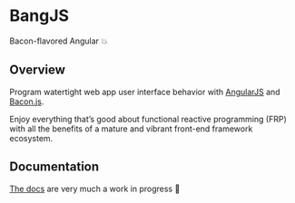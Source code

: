 # BangJS
Bacon-flavored Angular :boom:

## Overview

Program watertight web app user interface behavior with [AngularJS](https://angularjs.org/) and [Bacon.js](https://baconjs.github.io/).

Enjoy everything that’s good about functional reactive programming (FRP) with all the benefits of a mature and vibrant front-end framework ecosystem.

## Documentation

[The docs](https://github.com/nouncy/bangjs/blob/master/doc/build/bang/index.md) are very much a work in progress :construction:

